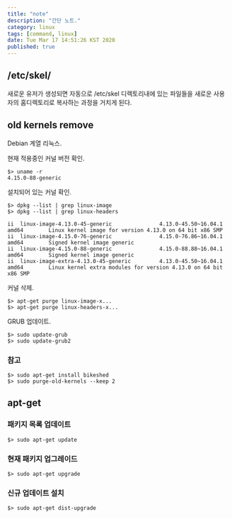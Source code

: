 ```yaml
---
title: "note"
description: "간단 노트."
category: linux 
tags: [command, linux]
date: Tue Mar 17 14:51:26 KST 2020
published: true
---
```


## /etc/skel/

새로운 유저가 생성되면 자동으로 /etc/skel 디렉토리내에 있는 파일들을 새로운 사용자의 홈디렉토리로 복사하는 과정을 거치게 된다.

## old kernels remove

Debian 계열 리눅스.

현재 적용중인 커널 버전 확인.

```shell
$> uname -r
4.15.0-88-generic
```

설치되어 있는 커널 확인.

```shell
$> dpkg --list | grep linux-image
$> dpkg --list | grep linux-headers

ii  linux-image-4.13.0-45-generic               4.13.0-45.50~16.04.1                            amd64        Linux kernel image for version 4.13.0 on 64 bit x86 SMP
ii  linux-image-4.15.0-76-generic               4.15.0-76.86~16.04.1                            amd64        Signed kernel image generic
ii  linux-image-4.15.0-88-generic               4.15.0-88.88~16.04.1                            amd64        Signed kernel image generic
ii  linux-image-extra-4.13.0-45-generic         4.13.0-45.50~16.04.1                            amd64        Linux kernel extra modules for version 4.13.0 on 64 bit x86 SMP

```

커널 삭제.

```shell
$> apt-get purge linux-image-x...
$> apt-get purge linux-headers-x...
```

GRUB 업데이트.
```shell
$> sudo update-grub 
$> sudo update-grub2
```

### 참고
```
$> sudo apt-get install bikeshed
$> sudo purge-old-kernels --keep 2
```

## apt-get
### 패키지 목록 업데이트 
```shell
$> sudo apt-get update
```
### 현재 패키지 업그레이드 
```shell
$> sudo apt-get upgrade
```
### 신규 업데이트 설치
```shell
$> sudo apt-get dist-upgrade
```

